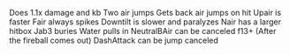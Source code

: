 Does 1.1x damage and kb
Two air jumps
Gets back air jumps on hit
Upair is faster
Fair always spikes
Downtilt is slower and paralyzes
Nair has a larger hitbox
Jab3 buries
Water pulls in
NeutralBAir can be canceled f13+ (After the fireball comes out)
DashAttack can be jump canceled
